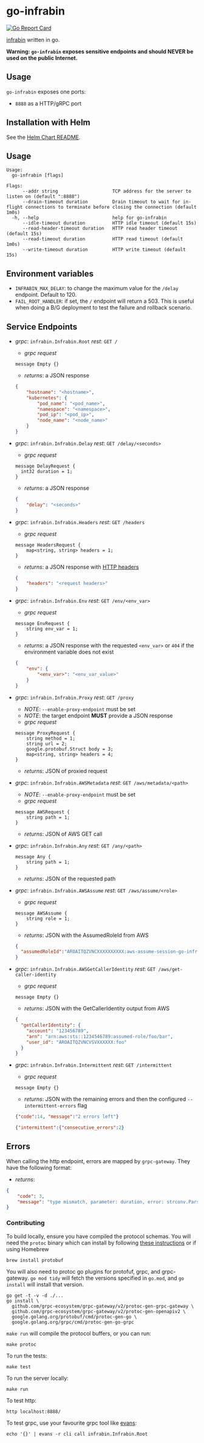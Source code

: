 # go-infrabin

[![Go Report Card](https://goreportcard.com/badge/github.com/maruina/go-infrabin)](https://goreportcard.com/report/github.com/maruina/go-infrabin)

[infrabin](https://github.com/maruina/infrabin) written in go.

**Warning: `go-infrabin` exposes sensitive endpoints and should NEVER be used on the public Internet.**

## Usage

`go-infrabin` exposes one ports:

* `8888` as a HTTP/gRPC port

## Installation with Helm

See the [Helm Chart README](./chart/go-infrabin/README.md).

## Usage

```console
Usage:
  go-infrabin [flags]

Flags:
      --addr string                    TCP address for the server to listen on (default ":8888")
      --drain-timeout duration         Drain timeout to wait for in-flight connections to terminate before closing the connection (default 1m0s)
  -h, --help                           help for go-infrabin
      --idle-timeout duration          HTTP idle timeout (default 15s)
      --read-header-timeout duration   HTTP read header timeout (default 15s)
      --read-timeout duration          HTTP read timeout (default 1m0s)
      --write-timeout duration         HTTP write timeout (default 15s)
```

## Environment variables

* `INFRABIN_MAX_DELAY`: to change the maximum value for the `/delay` endpoint. Default to 120.
* `FAIL_ROOT_HANDLER`: if set, the `/` endpoint will return a 503. This is useful when doing a B/G deployment to test the failure and rollback scenario.

## Service Endpoints

* _grpc_: `infrabin.Infrabin.Root` _rest_: `GET /`
  * _grpc request_

  ```text
  message Empty {}
  ```

  * _returns_: a JSON response

  ```json
  {
      "hostname": "<hostname>",
      "kubernetes": {
          "pod_name": "<pod_name>",
          "namespace": "<namespace>",
          "pod_ip": "<pod_ip>",
          "node_name": "<node_name>"
      }
  }
  ```

* _grpc_: `infrabin.Infrabin.Delay` _rest_: `GET /delay/<seconds>`
  * _grpc request_

  ```text
  message DelayRequest {
    int32 duration = 1;
  }
  ```

  * _returns_: a JSON response

  ```json
  {
      "delay": "<seconds>"
  }
  ```

* _grpc_: `infrabin.Infrabin.Headers` _rest_: `GET /headers`

  * _grpc request_

  ```text
  message HeadersRequest {
      map<string, string> headers = 1;
  }
  ```

  * _returns_: a JSON response with [HTTP headers](https://pkg.go.dev/net/http?tab=doc#Header)

  ```json
  {
      "headers": "<request headers>"
  }
  ```

* _grpc_: `infrabin.Infrabin.Env` _rest_: `GET /env/<env_var>`
  * _grpc request_

  ```text
  message EnvRequest {
      string env_var = 1;
  }
  ```

  * _returns_: a JSON response with the requested `<env_var>` or `404` if the environment variable does not exist

  ```json
  {
      "env": {
          "<env_var>": "<env_var_value>"
      }
  }
  ```

* _grpc_: `infrabin.Infrabin.Proxy` _rest_: `GET /proxy`
  * _NOTE_: `--enable-proxy-endpoint` must be set
  * _NOTE_: the target endpoint **MUST** provide a JSON response
  * _grpc request_

  ```text
  message ProxyRequest {
      string method = 1;
      string url = 2;
      google.protobuf.Struct body = 3;
      map<string, string> headers = 4;
  }
  ```

  * _returns_: JSON of proxied request

* _grpc_: `infrabin.Infrabin.AWSMetadata` _rest_: `GET /aws/metadata/<path>`
  * _NOTE_: `--enable-proxy-endpoint` must be set
  * _grpc request_

  ```text
  message AWSRequest {
      string path = 1;
  }
  ```

  * _returns_: JSON of AWS GET call

* _grpc_: `infrabin.Infrabin.Any` _rest_: `GET /any/<path>`

  ```text
  message Any {
      string path = 1;
  }
  ```

  * _returns_: JSON of the requested path

* _grpc_: `infrabin.Infrabin.AWSAssume` _rest_: `GET /aws/assume/<role>`
  * _grpc request_

  ```text
  message AWSAssume {
      string role = 1;
  }
  ```

  * _returns_: JSON with the AssumedRoleId from AWS

  ```json
  {
    "assumedRoleId":"AROAITQZVNCXXXXXXXXXX:aws-assume-session-go-infrabin"
  }
  ```

* _grpc_: `infrabin.Infrabin.AWSGetCallerIdentity` _rest_: `GET /aws/get-caller-identity`
  * _grpc request_

  ```text
  message Empty {}
  ```

  * _returns_: JSON with the GetCallerIdentity output from AWS

  ```json
  {
    "getCallerIdentity": {
      "account": "123456789",
      "arn": "arn:aws:sts::1234546789:assumed-role/foo/bar",
      "user_id": "AROAITQZVNCVSVXXXXXX:foo"
    }
  }
  ```

* _grpc_: `infrabin.Infrabin.Intermittent` _rest_: `GET /intermittent`
  * _grpc request_

  ```text
  message Empty {}
  ```

  * _returns_: JSON with the remaining errors and then the configured `--intermittent-errors` flag

  ```json
  {"code":14, "message":"2 errors left"}
  ```

  ```json
  {"intermittent":{"consecutive_errors":2}
  ```

## Errors

When calling the http endpoint, errors are mapped by `grpc-gateway`. They have the following format:

* _returns_:

```json
{
    "code": 3,
    "message": "type mismatch, parameter: duration, error: strconv.ParseInt: parsing \"21asd\": invalid syntax"
}
```

### Contributing

To build locally, ensure you have compiled the protocol schemas. You
will need the `protoc` binary which can install by following
[these instructions][protoc] or if using Homebrew

```shell
brew install protobuf
```

You will also need to protoc go plugins for protofuf, grpc, and
grpc-gateway. `go mod tidy` will fetch the versions specified in
`go.mod`, and `go install` will install that version.

```shell
go get -t -v -d ./...
go install \
  github.com/grpc-ecosystem/grpc-gateway/v2/protoc-gen-grpc-gateway \
  github.com/grpc-ecosystem/grpc-gateway/v2/protoc-gen-openapiv2 \
  google.golang.org/protobuf/cmd/protoc-gen-go \
  google.golang.org/grpc/cmd/protoc-gen-go-grpc
```

`make run` will compile the protocol buffers, or you can run:

```shell
make protoc
```

To run the tests:

```shell
make test
```

To run the server locally:

```shell
make run
```

To test http:

```shell
http localhost:8888/
```

To test grpc, use your favourite grpc tool like [evans][evans]:

```shell
echo '{}' | evans -r cli call infrabin.Infrabin.Root
```

[protoc]: https://grpc.io/docs/languages/go/quickstart/#prerequisites
[evans]: https://github.com/ktr0731/evans/
